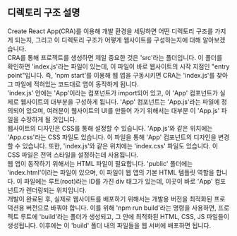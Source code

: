 <h2>디렉토리 구조 설명</h2>

Create React App(CRA)를 이용해 개발 환경을 세팅하면 어떤 디렉토리 구조를 가지게 되는지, 그리고 이 디렉토리 구조가 어떻게 웹사이트를 구성하는지에 대해 알아보겠습니다.
<br/>
CRA를 통해 프로젝트를 생성하면 제일 중요한 것은 'src'라는 폴더입니다. 이 폴더를 확인하면 'index.js'라는 파일이 있는데, 이 파일이 바로 웹사이트의 시작 지점인 "entry point"입니다. 즉, 'npm start'를 이용해 웹 앱을 구동시키면 CRA는 'index.js'를 찾아 그 파일에 적혀있는 코드대로 앱이 동작하게 됩니다.
<br/>
'index.js' 안에는 'App'이라는 컴포넌트가 import되어 있고, 이 'App' 컴포넌트가 실제로 웹사이트의 대부분을 구성하게 됩니다. 'App' 컴포넌트는 'App.js'라는 파일에 정의되어 있으며, 여러분이 웹사이트의 UI를 만들어 가기 위해서는 대부분 이 'App.js' 파일을 수정하게 될 것입니다.
<br/>
웹사이트의 디자인은 CSS를 통해 설정할 수 있습니다. 'App.js'와 같은 위치에는 'App.css'라는 CSS 파일도 있습니다. 이 파일을 통해 'App' 컴포넌트의 디자인을 변경할 수 있습니다. 또한, 'index.js'와 같은 위치에는 'index.css' 파일도 있습니다. 이 CSS 파일은 전역 스타일을 설정하는데 사용됩니다.
<br/>
웹 앱이 동작하기 위해서는 HTML 파일이 필요합니다. 'public' 폴더에는 'index.html'이라는 파일이 있으며, 이 파일이 웹 앱의 기본 HTML 템플릿 역할을 합니다. 이 파일에는 루트(root)라는 ID를 가진 div 태그가 있는데, 이곳이 바로 'App' 컴포넌트가 렌더링되는 위치입니다.
<br/>
개발이 완료된 후, 실제로 웹사이트를 배포하기 위해서는 개발용 버전을 최적화된 프로덕션용 버전으로 바꿔야 합니다. 이를 위해 'npm run build'라는 명령을 사용하면, 프로젝트 루트에 'build'라는 폴더가 생성되고, 그 안에 최적화된 HTML, CSS, JS 파일들이 생성됩니다. 이후에는 이 'build' 폴더 내의 파일들을 웹 서버에 배포하면 됩니다.
